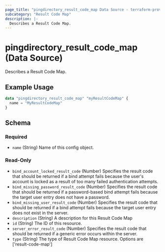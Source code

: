 ```yaml
---
page_title: "pingdirectory_result_code_map Data Source - terraform-provider-pingdirectory"
subcategory: "Result Code Map"
description: |-
  Describes a Result Code Map.
---
```


# pingdirectory_result_code_map (Data Source)

Describes a Result Code Map.

## Example Usage

```terraform
data "pingdirectory_result_code_map" "myResultCodeMap" {
  name = "MyResultCodeMap"
}
```

<!-- schema generated by tfplugindocs -->
## Schema

### Required

- `name` (String) Name of this config object.

### Read-Only

- `bind_account_locked_result_code` (Number) Specifies the result code that should be returned if a bind attempt fails because the user's account is locked as a result of too many failed authentication attempts.
- `bind_missing_password_result_code` (Number) Specifies the result code that should be returned if a password-based bind attempt fails because the target user entry does not have a password.
- `bind_missing_user_result_code` (Number) Specifies the result code that should be returned if a bind attempt fails because the target user entry does not exist in the server.
- `description` (String) A description for this Result Code Map
- `id` (String) The ID of this resource.
- `server_error_result_code` (Number) Specifies the result code that should be returned if a generic error occurs within the server.
- `type` (String) The type of Result Code Map resource. Options are ['result-code-map']

